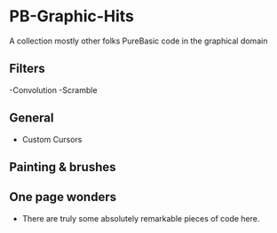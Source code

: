 # PB-Graphic-Hits
A collection mostly other folks PureBasic code in the graphical domain 

## Filters
-Convolution
-Scramble

## General
- Custom Cursors

## Painting & brushes

## One page wonders
- There are truly some absolutely remarkable pieces of code here.

